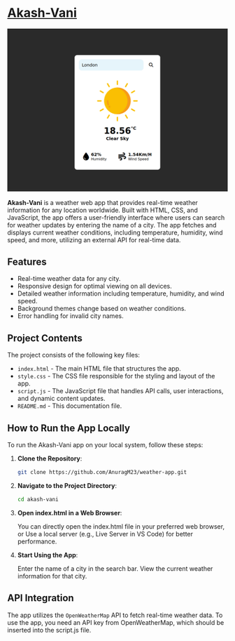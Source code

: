 
# [Akash-Vani](https://weather-app-coral-theta-95.vercel.app/)

![cover-picture](assets/coverPicture.png) 

**Akash-Vani** is a weather web app that provides real-time weather information for any location worldwide. Built with HTML, CSS, and JavaScript, the app offers a user-friendly interface where users can search for weather updates by entering the name of a city. The app fetches and displays current weather conditions, including temperature, humidity, wind speed, and more, utilizing an external API for real-time data.

## Features

- Real-time weather data for any city.
- Responsive design for optimal viewing on all devices.
- Detailed weather information including temperature, humidity, and wind speed.
- Background themes change based on weather conditions.
- Error handling for invalid city names.

## Project Contents

The project consists of the following key files:

- `index.html` - The main HTML file that structures the app.
- `style.css` - The CSS file responsible for the styling and layout of the app.
- `script.js` - The JavaScript file that handles API calls, user interactions, and dynamic content updates.
- `README.md` - This documentation file.

## How to Run the App Locally

To run the Akash-Vani app on your local system, follow these steps:

1. **Clone the Repository**:
   ```bash
   git clone https://github.com/AnuragM23/weather-app.git
   ```

2. **Navigate to the Project Directory**:

    ```bash
    cd akash-vani
    ```

3. **Open index.html in a Web Browser**:
    
    You can directly open the index.html file in your preferred web browser, or
    Use a local server (e.g., Live Server in VS Code) for better performance.

4. **Start Using the App**:

    Enter the name of a city in the search bar.
    View the current weather information for that city.

## API Integration

The app utilizes the ```OpenWeatherMap``` API to fetch real-time weather data. To use the app, you need an API key from OpenWeatherMap, which should be inserted into the script.js file.

